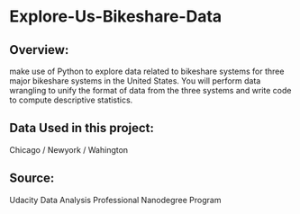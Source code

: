 # Explore-Us-Bikeshare-Data
## Overview:
make use of Python to explore data related to bikeshare systems for three major bikeshare systems in the United States. You will perform data wrangling to unify the format of data from the three systems and write code to compute descriptive statistics.
## Data Used in this project:
Chicago / Newyork / Wahington
## Source:
Udacity Data Analysis Professional Nanodegree Program
